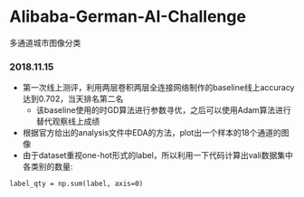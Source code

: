 # Alibaba-German-AI-Challenge
多通道城市图像分类
### 2018.11.15
* 第一次线上测评，利用两层卷积两层全连接网络制作的baseline线上accuracy达到0.702，当天排名第二名
  * 该baseline使用的时GD算法进行参数寻优，之后可以使用Adam算法进行替代观察线上成绩
* 根据官方给出的analysis文件中EDA的方法，plot出一个样本的18个通道的图像
* 由于dataset重视one-hot形式的label，所以利用一下代码计算出vali数据集中各类别的数量:
<pre><code>label_qty = np.sum(label, axis=0)</code></pre>
